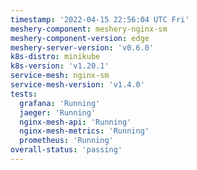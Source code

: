 ```yaml
---
timestamp: '2022-04-15 22:56:04 UTC Fri'
meshery-component: meshery-nginx-sm
meshery-component-version: edge
meshery-server-version: 'v0.6.0'
k8s-distro: minikube
k8s-version: 'v1.20.1'
service-mesh: nginx-sm
service-mesh-version: 'v1.4.0'
tests:
  grafana: 'Running'
  jaeger: 'Running'
  nginx-mesh-api: 'Running'
  nginx-mesh-metrics: 'Running'
  prometheus: 'Running'
overall-status: 'passing'
---
```

